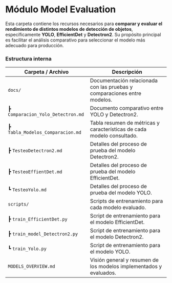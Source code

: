 # Módulo Model Evaluation

Esta carpeta contiene los recursos necesarios para **comparar y evaluar el rendimiento de distintos modelos de detección de objetos**, específicamente **YOLO**, **EfficientDet** y **Detectron2**. Su propósito principal es facilitar el análisis comparativo para seleccionar el modelo más adecuado para producción.

### Estructura interna

| Carpeta / Archivo                  | Descripción                                                                 |
|-----------------------------------|-----------------------------------------------------------------------------|
| `docs/`                           | Documentación relacionada con las pruebas y comparaciones entre modelos.   |
| ┣ `Comparacion_Yolo_Detectron.md` | Documento comparativo entre YOLO y Detectron2.                             |
| ┣ `Tabla_Modelos_Comparacion.md`  | Tabla resumen de métricas y características de cada modelo consultado.     |
| ┣ `TesteoDetectron2.md`           | Detalles del proceso de prueba del modelo Detectron2.                      |
| ┣ `TesteoEffientDet.md`           | Detalles del proceso de prueba del modelo EfficientDet.                    |
| ┗ `TesteoYolo.md`                 | Detalles del proceso de prueba del modelo YOLO.                            |
| `scripts/`                        | Scripts de entrenamiento para cada modelo evaluado.                        |
| ┣ `train_EfficientDet.py`         | Script de entrenamiento para el modelo EfficientDet.                       |
| ┣ `train_model_Detectron2.py`     | Script de entrenamiento para el modelo Detectron2.                         |
| ┗ `train_Yolo.py`                 | Script de entrenamiento para el modelo YOLO.                               |
| `MODELS_OVERVIEW.md`              | Visión general y resumen de los modelos implementados y evaluados.        |
